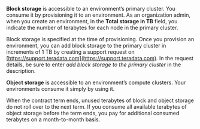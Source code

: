 **Block storage** is accessible to an environment’s primary cluster. You consume it by provisioning it to an environment. As an organization admin, when you create an environment, in the **Total storage in TB** field, you indicate the number of terabytes for each node in the primary cluster.

Block storage is specified at the time of provisioning. Once you provision an environment, you can add block storage to the primary cluster in increments of 1 TB by creating a support request on [https://support.teradata.com](https://support.teradata.com). In the request details, be sure to enter *add block storage to the primary cluster* in the description.

**Object storage** is accessible to an environment’s compute clusters. Your environments consume it simply by using it.

When the contract term ends, unused terabytes of block and object storage do not roll over to the next term. If you consume all available terabytes of object storage before the term ends, you pay for additional consumed terabytes on a month-to-month basis.

